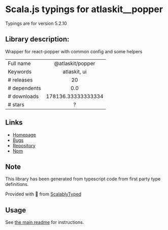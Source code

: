 
# Scala.js typings for atlaskit__popper

Typings are for version 5.2.10

## Library description:
Wrapper for react-popper with common config and some helpers

|                    |                 |
| ------------------ | :-------------: |
| Full name          | @atlaskit/popper |
| Keywords           | atlaskit, ui |
| # releases         | 20 |
| # dependents       | 0.0 |
| # downloads        | 178136.33333333334 |
| # stars            | ? |

## Links
- [Homepage](https://atlaskit.atlassian.com/packages/design-system/popper)
- [Bugs](https://bitbucket.org/atlassian/atlassian-frontend-mirror/issues)
- [Repository](https://bitbucket.org/atlassian/atlassian-frontend-mirror)
- [Npm](https://www.npmjs.com/package/%40atlaskit%2Fpopper)
    


## Note
This library has been generated from typescript code from first party type definitions.

Provided with :purple_heart: from [ScalablyTyped](https://github.com/oyvindberg/ScalablyTyped)

## Usage
See [the main readme](../../readme.md) for instructions.



